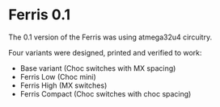 Ferris 0.1
===

The 0.1 version of the Ferris was using atmega32u4 circuitry.

Four variants were designed, printed and verified to work:
* Base variant (Choc switches with MX spacing)
* Ferris Low (Choc mini)
* Ferris High (MX switches)
* Ferris Compact (Choc switches with choc spacing)
